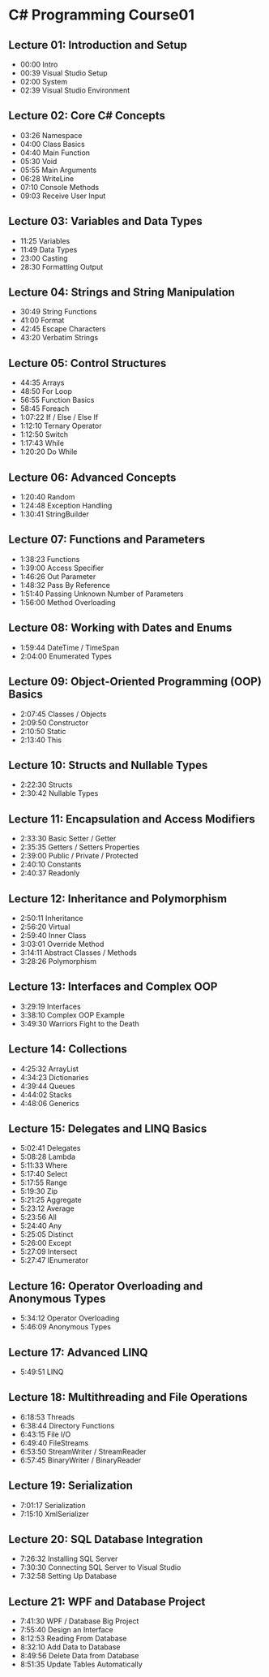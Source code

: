# C# Programming Course01

## Lecture 01: Introduction and Setup
- 00:00 Intro
- 00:39 Visual Studio Setup
- 02:00 System
- 02:39 Visual Studio Environment

## Lecture 02: Core C# Concepts
- 03:26 Namespace
- 04:00 Class Basics
- 04:40 Main Function
- 05:30 Void
- 05:55 Main Arguments
- 06:28 WriteLine
- 07:10 Console Methods
- 09:03 Receive User Input

## Lecture 03: Variables and Data Types
- 11:25 Variables
- 11:49 Data Types
- 23:00 Casting
- 28:30 Formatting Output

## Lecture 04: Strings and String Manipulation
- 30:49 String Functions
- 41:00 Format
- 42:45 Escape Characters
- 43:20 Verbatim Strings

## Lecture 05: Control Structures
- 44:35 Arrays
- 48:50 For Loop
- 56:55 Function Basics
- 58:45 Foreach
- 1:07:22 If / Else / Else If
- 1:12:10 Ternary Operator
- 1:12:50 Switch
- 1:17:43 While
- 1:20:20 Do While

## Lecture 06: Advanced Concepts
- 1:20:40 Random
- 1:24:48 Exception Handling
- 1:30:41 StringBuilder

## Lecture 07: Functions and Parameters
- 1:38:23 Functions
- 1:39:00 Access Specifier
- 1:46:26 Out Parameter
- 1:48:32 Pass By Reference
- 1:51:40 Passing Unknown Number of Parameters
- 1:56:00 Method Overloading

## Lecture 08: Working with Dates and Enums
- 1:59:44 DateTime / TimeSpan
- 2:04:00 Enumerated Types

## Lecture 09: Object-Oriented Programming (OOP) Basics
- 2:07:45 Classes / Objects
- 2:09:50 Constructor
- 2:10:50 Static
- 2:13:40 This

## Lecture 10: Structs and Nullable Types
- 2:22:30 Structs
- 2:30:42 Nullable Types

## Lecture 11: Encapsulation and Access Modifiers
- 2:33:30 Basic Setter / Getter
- 2:35:35 Getters / Setters Properties
- 2:39:00 Public / Private / Protected
- 2:40:10 Constants
- 2:40:37 Readonly

## Lecture 12: Inheritance and Polymorphism
- 2:50:11 Inheritance
- 2:56:20 Virtual
- 2:59:40 Inner Class
- 3:03:01 Override Method
- 3:14:11 Abstract Classes / Methods
- 3:28:26 Polymorphism

## Lecture 13: Interfaces and Complex OOP
- 3:29:19 Interfaces
- 3:38:10 Complex OOP Example
- 3:49:30 Warriors Fight to the Death

## Lecture 14: Collections
- 4:25:32 ArrayList
- 4:34:23 Dictionaries
- 4:39:44 Queues
- 4:44:02 Stacks
- 4:48:06 Generics

## Lecture 15: Delegates and LINQ Basics
- 5:02:41 Delegates
- 5:08:28 Lambda
- 5:11:33 Where
- 5:17:40 Select
- 5:17:55 Range
- 5:19:30 Zip
- 5:21:25 Aggregate
- 5:23:12 Average
- 5:23:56 All
- 5:24:40 Any
- 5:25:05 Distinct
- 5:26:00 Except
- 5:27:09 Intersect
- 5:27:47 IEnumerator

## Lecture 16: Operator Overloading and Anonymous Types
- 5:34:12 Operator Overloading
- 5:46:09 Anonymous Types

## Lecture 17: Advanced LINQ
- 5:49:51 LINQ

## Lecture 18: Multithreading and File Operations
- 6:18:53 Threads
- 6:38:44 Directory Functions
- 6:43:15 File I/O
- 6:49:40 FileStreams
- 6:53:50 StreamWriter / StreamReader
- 6:57:45 BinaryWriter / BinaryReader

## Lecture 19: Serialization
- 7:01:17 Serialization
- 7:15:10 XmlSerializer

## Lecture 20: SQL Database Integration
- 7:26:32 Installing SQL Server
- 7:30:30 Connecting SQL Server to Visual Studio
- 7:32:58 Setting Up Database

## Lecture 21: WPF and Database Project
- 7:41:30 WPF / Database Big Project
- 7:55:40 Design an Interface
- 8:12:53 Reading From Database
- 8:32:10 Add Data to Database
- 8:49:56 Delete Data from Database
- 8:51:35 Update Tables Automatically